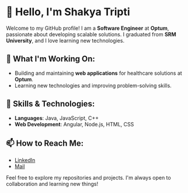 # 👋 Hello, I'm Shakya Tripti

Welcome to my GitHub profile! I am a **Software Engineer** at **Optum**, passionate about developing scalable solutions. I graduated from **SRM University**, and I love learning new technologies.

## 🚀 What I'm Working On:
- Building and maintaining **web applications** for healthcare solutions at **Optum**.
- Learning new technologies and improving problem-solving skills.

## 🔧 Skills & Technologies:
- **Languages**: Java, JavaScript, C++
- **Web Development**: Angular, Node.js, HTML, CSS

## 📫 How to Reach Me:
- [LinkedIn](https://www.linkedin.com/in/shakya-tripti-422134207/)
- [Mail](https://mail.google.com/mail/u/0/#inbox?compose=CllgCJTNpzvFpxgqHRTlNKCrtZXhmRsWPPPlcqLJsndLVfjNjCvwwMcfnbxhgNGZgDZMXjndsVV)

Feel free to explore my repositories and projects. I'm always open to collaboration and learning new things!


